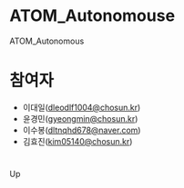# ATOM_Autonomouse
ATOM_Autonomous
# 참여자
- 이대일(dleodlf1004@chosun.kr)
- 윤경민(gyeongmin@chosun.kr)
- 이수봉(dltnqhd678@naver.com)
- 김효진(kim05140@chosun.kr)
#
#
Up
#
